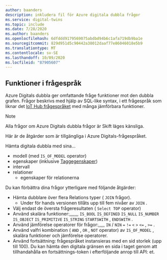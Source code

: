 ```yaml
---
author: baanders
description: inkludera fil för Azure digitala dubbla frågor
ms.service: digital-twins
ms.topic: include
ms.date: 7/28/2020
ms.author: baanders
ms.openlocfilehash: 6dfddd9179569075abdbd94b6c1afa719db9ba1e
ms.sourcegitcommit: 829d951d5c90442a38012daaf77e86046018e5b9
ms.translationtype: MT
ms.contentlocale: sv-SE
ms.lasthandoff: 10/09/2020
ms.locfileid: "87905607"
---
```

## <a name="query-language-features"></a>Funktioner i frågespråk

Azure Digitals dubbla ger omfattande fråge funktioner mot den dubbla grafen. Frågor beskrivs med hjälp av SQL-like syntax, i ett frågespråk som liknar det [IoT Hub frågespråket](../articles/iot-hub/iot-hub-devguide-query-language.md) med många jämförbara funktioner.

> [!NOTE]
> Alla frågor om Azure Digitals dubbla frågor är Skift läges känsliga.

Här är de åtgärder som är tillgängliga i Azure Digitals-frågespråket.

Hämta digitala dubbla med sina...
* modell (med `IS_OF_MODEL` operator)
* egenskaper (inklusive [Taggegenskaper](../articles/digital-twins/how-to-use-tags.md))
* intervall
* relationer
  - egenskaper för relationerna

Du kan förbättra dina frågor ytterligare med följande åtgärder:
* Hämta dubblare över flera Relations typer ( `JOIN` frågor). 
  - Under för hands versionen tillåts upp till fem nivåer av `JOIN` .
* Välj endast de översta frågeresultaten ( `Select TOP` operator)
* Använd skalära funktioner:,,,,,,, `IS_BOOL` `IS_DEFINED` `IS_NULL` `IS_NUMBER` `IS_OBJECT` `IS_PRIMITIVE` `IS_STRING` `STARTSWITH` , `ENDSWITH` .
* Använd jämförelse operatorer för frågor:,,,,, `IN` / `NIN` `=` `!=` `<` `>` `<=` , `>=` .
* Använd valfri kombination ( `AND` , `OR` , `NOT` operator) av `IS_OF_MODEL` , skalära funktioner och jämförelse operatorer.
* Använd fortsättning: frågespråket instansieras med en sid storlek (upp till 100). Du kan hämta den digitala gränsen en sida i taget genom att tillhandahålla en fortsättnings-token i efterföljande anrop till API: et.